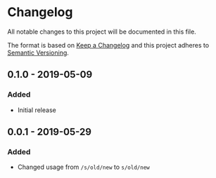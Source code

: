 # Changelog
All notable changes to this project will be documented in this file.

The format is based on [Keep a Changelog](http://keepachangelog.com/en/1.0.0/)
and this project adheres to [Semantic Versioning](http://semver.org/spec/v2.0.0.html).

## 0.1.0 - 2019-05-09
### Added
- Initial release

## 0.0.1 - 2019-05-29
### Added
- Changed usage from `/s/old/new` to `s/old/new`